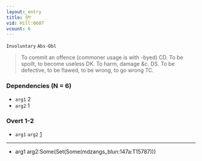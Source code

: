 ```yaml
---
layout: entry
title: ཉེས་
vid: Hill:0607
vcount: 6
---
```

`Involuntary` `Abs-Obl`
> To commit an offence (commoner usage is with -byed) CD\.
 To be spoilt, to become useless DK\.
 To harm, damage &c\.
 DS\.
 To be defective, to be flawed, to be wrong, to go wrong TC\.

### Dependencies (N = 6)
* `arg1` 2
* `arg2` 1


### Overt 1-2
* `arg1` `arg2` [1](#arg1-arg2)

---
* <a name='arg1-arg2'>arg1 arg2</a>:Some(Set(Some(mdzangs_blun:147a:T15787)))
